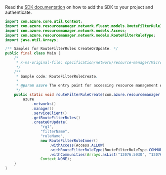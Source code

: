 Read the [SDK documentation](https://github.com/Azure/azure-sdk-for-java/blob/azure-resourcemanager_2.10.0/sdk/resourcemanager/azure-resourcemanager/README.md) on how to add the SDK to your project and authenticate.

```java
import com.azure.core.util.Context;
import com.azure.resourcemanager.network.fluent.models.RouteFilterRuleInner;
import com.azure.resourcemanager.network.models.Access;
import com.azure.resourcemanager.network.models.RouteFilterRuleType;
import java.util.Arrays;

/** Samples for RouteFilterRules CreateOrUpdate. */
public final class Main {
    /*
     * x-ms-original-file: specification/network/resource-manager/Microsoft.Network/stable/2021-05-01/examples/RouteFilterRuleCreate.json
     */
    /**
     * Sample code: RouteFilterRuleCreate.
     *
     * @param azure The entry point for accessing resource management APIs in Azure.
     */
    public static void routeFilterRuleCreate(com.azure.resourcemanager.AzureResourceManager azure) {
        azure
            .networks()
            .manager()
            .serviceClient()
            .getRouteFilterRules()
            .createOrUpdate(
                "rg1",
                "filterName",
                "ruleName",
                new RouteFilterRuleInner()
                    .withAccess(Access.ALLOW)
                    .withRouteFilterRuleType(RouteFilterRuleType.COMMUNITY)
                    .withCommunities(Arrays.asList("12076:5030", "12076:5040")),
                Context.NONE);
    }
}
```
